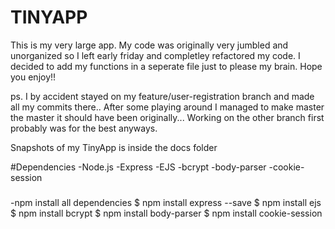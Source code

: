 # TINYAPP
This is my very large app. My code was originally very jumbled and unorganized so I left early 
friday and completley refactored my code. I decided to add my functions in a seperate file just to please my brain.
Hope you enjoy!!

ps. I by accident stayed on my feature/user-registration branch and made all my commits there.. After some playing around
I managed to make master the master it should have been originally... Working on the other branch first probably was
for the best anyways.

Snapshots of my TinyApp is inside the docs folder

#Dependencies
-Node.js
-Express
-EJS
-bcrypt
-body-parser
-cookie-session


#####
-npm install all dependencies
$ npm install express --save
$ npm install ejs
$ npm install bcrypt
$ npm install body-parser
$ npm install cookie-session

